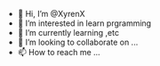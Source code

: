 - 👋 Hi, I’m @XyrenX
- 👀 I’m interested in learn prgramming
- 🌱 I’m currently learning ,etc
- 💞️ I’m looking to collaborate on ...
- 📫 How to reach me ...

<!---
XyrenX/XyrenX is a ✨ special ✨ repository because its `README.md` (this file) appears on your GitHub profile.
You can click the Preview link to take a look at your changes.
--->
